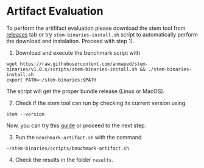 # Artifact Evaluation

To perform the artififact evaluation please download the stem tool from [releases]() tab or try `stem-binaries-install.sh` script to automatically perform the download and instalation. Proceed with step 1).

1) Download and execute the benchmark script with
```
wget https://raw.githubusercontent.com/anmaped/stem-binaries/v1.0.x/scripts/stem-binaries-install.sh && ./stem-binaries-install.sh
export PATH=~/stem-binaries:$PATH
```

The script will get the proper bundle release (Linux or MacOS).

2) Check if the stem tool can run by checking its current version using
```
stem --version
```
Now, you can try this [guide](guide.md) or proceed to the next step.

3) Run the `benchmark-artifact.sh` with the command
```
~/stem-binaries/scripts/benchmark-artifact.sh
```

4) Check the results in the folder `results`.
